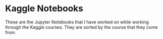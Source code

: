 # Kaggle Notebooks

These are the Jupyter Notebooks that I have worked on while working through the Kaggle courses. They are sorted by the course that they come from.
